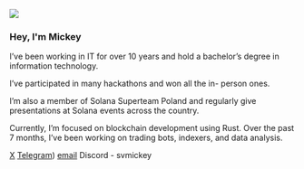 ![](https://komarev.com/ghpvc/?username=web-mickey)

### Hey, I'm Mickey

I’ve been working in IT for over 10 years and hold a
bachelor’s degree in information technology.

I’ve participated in many hackathons and won all the in-
person ones.

I’m also a member of Solana Superteam Poland and regularly
give presentations at Solana events across the country.

Currently, I’m focused on blockchain development using Rust.
Over the past 7 months, I’ve been working on trading bots,
indexers, and data analysis.

[X]([https://x.com/SVMickey_)
[Telegram]([https://t.me/SVMickey))
[email](mailto:mickey.web3@gmail.com)
Discord - svmickey

